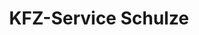 ---
title: "KFZ-Service Schulze"
url: /bad-salzdetfurth/kfz-service-schulze/
shop: Autowerkstatt
---